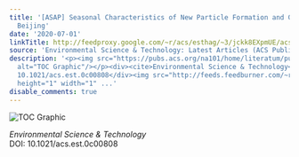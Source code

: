 ```yaml
---
title: '[ASAP] Seasonal Characteristics of New Particle Formation and Growth in Urban
  Beijing'
date: '2020-07-01'
linkTitle: http://feedproxy.google.com/~r/acs/esthag/~3/jckk8EXpmUE/acs.est.0c00808
source: 'Environmental Science & Technology: Latest Articles (ACS Publications)'
description: '<p><img src="https://pubs.acs.org/na101/home/literatum/publisher/achs/journals/content/esthag/0/esthag.ahead-of-print/acs.est.0c00808/20200701/images/medium/es0c00808_0008.gif"
  alt="TOC Graphic"/></p><div><cite>Environmental Science & Technology</cite></div><div>DOI:
  10.1021/acs.est.0c00808</div><img src="http://feeds.feedburner.com/~r/acs/esthag/~4/jckk8EXpmUE"
  height="1" width="1" ...'
disable_comments: true
---
```

<p><img src="https://pubs.acs.org/na101/home/literatum/publisher/achs/journals/content/esthag/0/esthag.ahead-of-print/acs.est.0c00808/20200701/images/medium/es0c00808_0008.gif" alt="TOC Graphic"/></p><div><cite>Environmental Science & Technology</cite></div><div>DOI: 10.1021/acs.est.0c00808</div><img src="http://feeds.feedburner.com/~r/acs/esthag/~4/jckk8EXpmUE" height="1" width="1" ...